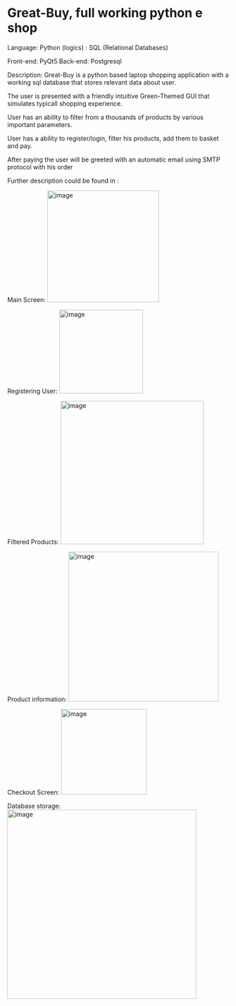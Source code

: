 # Great-Buy, full working python e shop

Language: Python (logics) 
        : SQL (Relational Databases)
        
Front-end: PyQt5
Back-end: Postgresql

Description:
  Great-Buy is a python based laptop shopping application with a working sql database that stores relevant data about user.
  
  The user is presented with a friendly intuitive Green-Themed GUI that simulates typicall shopping experience.
  
  User has an ability to filter from a thousands of products by various important parameters.
  
  User has a ability to register/login, filter his products, add them to basket and pay. 
  
  After paying the user will be greeted with an automatic email using SMTP protocol with his order
  
  Further description could be found in :
  
  
  
  
  Main Screen: 
  <img width="253" alt="image" src="https://user-images.githubusercontent.com/55330836/178228471-39b5d7c9-db9c-4e9f-be72-a8fea1a53c46.png">

Registering User:
<img width="190" alt="image" src="https://user-images.githubusercontent.com/55330836/178229550-861d0846-e538-42de-af0e-dd2442baee10.png">


Filtered Products: 
<img width="325" alt="image" src="https://user-images.githubusercontent.com/55330836/178228664-2aba9f76-145c-457d-a7e7-7d9d797caa35.png">


Product information:
<img width="340" alt="image" src="https://user-images.githubusercontent.com/55330836/178228796-9d1c2124-333b-4096-94b4-7dfce7f3dabe.png">

Checkout Screen:
<img width="194" alt="image" src="https://user-images.githubusercontent.com/55330836/178228911-228b6569-ad3e-426a-a3b9-c62637826ac3.png">

Database storage:
<img width="429" alt="image" src="https://user-images.githubusercontent.com/55330836/178230152-a1bc023a-5e41-4679-a0c6-d3679fd26851.png">

        
